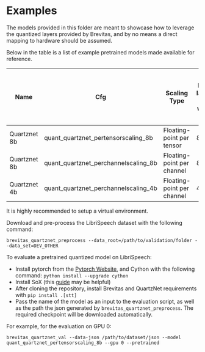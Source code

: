 # Examples

The models provided in this folder are meant to showcase how to leverage the quantized layers provided by Brevitas,
and by no means a direct mapping to hardware should be assumed.

Below in the table is a list of example pretrained models made available for reference.

| Name         | Cfg                   | Scaling Type               | Inner layers bit width | Outer layers bit width | WER (Word Error Rate) on dev-other  |  Pretrained model    | Retrained from                |
|--------------|-----------------------|----------------------------|------------------------|------------------------|------------------------|----------------------|-------------------------------|
| Quartznet 8b | quant_quartznet_pertensorscaling_8b  | Floating-point per tensor  | 8 bit | 8 bit | 11.03% | [Encoder](https://github.com/Xilinx/brevitas/releases/download/quant_quartznet_8b-r0/quant_quartznet_encoder_8b-50f12b4b.pth) [Decoder](https://github.com/Xilinx/brevitas/releases/download/quant_quartznet_8b-r0/quant_quartznet_decoder_8b-af09651c.pth) | [link](https://ngc.nvidia.com/catalog/models/nvidia:quartznet_15x5_ls_sp) |
| Quartznet 8b | quant_quartznet_perchannelscaling_8b | Floating-point per channel | 8 bit | 8 bit | 10.98% | [Encoder](https://github.com/Xilinx/brevitas/releases/download/quant_quartznet_8b-r0/quant_quartznet_encoder_8b-50f12b4b.pth) [Decoder](https://github.com/Xilinx/brevitas/releases/download/quant_quartznet_8b-r0/quant_quartznet_decoder_8b-af09651c.pth) | [link](https://ngc.nvidia.com/catalog/models/nvidia:quartznet_15x5_ls_sp) |
| Quartznet 4b | quant_quartznet_perchannelscaling_4b | Floating-point per channel | 4 bit | 8 bit | 12.00% | [Encoder](https://github.com/Xilinx/brevitas/releases/download/quant_quartznet_4b-r0/quant_quartznet_encoder_4b-0a46a232.pth) [Decoder](https://github.com/Xilinx/brevitas/releases/download/quant_quartznet_4b-r0/quant_quartznet_decoder_4b-bcbf8c7b.pth) | [link](https://ngc.nvidia.com/catalog/models/nvidia:quartznet_15x5_ls_sp) |

It is highly recommended to setup a virtual environment.

Download and pre-process the LibriSpeech dataset with the following command:
```
brevitas_quartznet_preprocess --data_root=/path/to/validation/folder --data_set=DEV_OTHER
```

To evaluate a pretrained quantized model on LibriSpeech:

 - Install pytorch from the [Pytorch Website](https://pytorch.org/), and Cython with the following command:
 `python install --upgrade cython`
 - Install SoX (this [guide](https://at.projects.genivi.org/wiki/display/PROJ/Installation+of+SoX+on+different+Platforms)
 may be helpful)
 - After cloning the repository, install Brevitas and QuartzNet requirements with `pip install .[stt]`
 - Pass the name of the model as an input to the evaluation script, as well as the path the json generated by `brevitas_quartznet_preprocess`. The required checkpoint will be downloaded automatically.

 For example, for the evaluation on GPU 0:

```
brevitas_quartznet_val --data-json /path/to/dataset/json --model quant_quartznet_pertensorscaling_8b --gpu 0 --pretrained
```
